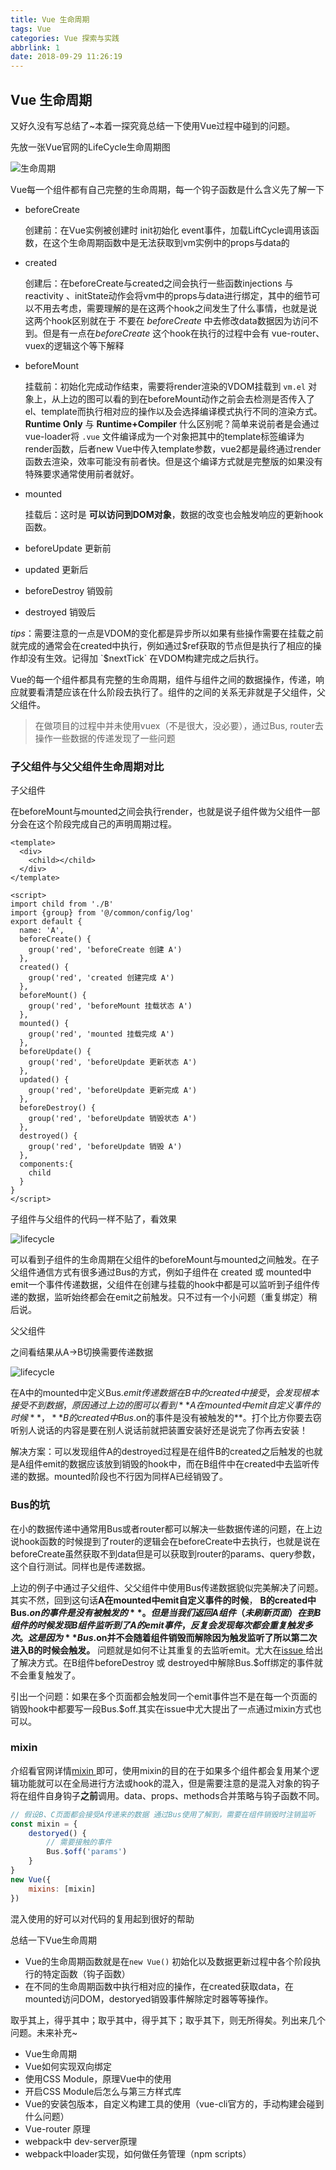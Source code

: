 ```yaml
---
title: Vue 生命周期
tags: Vue
categories: Vue 探索与实践
abbrlink: 1
date: 2018-09-29 11:26:19
---
```


## Vue 生命周期

又好久没有写总结了~本着一探究竟总结一下使用Vue过程中碰到的问题。

先放一张Vue官网的LifeCycle生命周期图

![生命周期](https://cn.vuejs.org/images/lifecycle.png)

Vue每一个组件都有自己完整的生命周期，每一个钩子函数是什么含义先了解一下

+ beforeCreate

  创建前：在Vue实例被创建时 init初始化 event事件，加载LiftCycle调用该函数，在这个生命周期函数中是无法获取到vm实例中的props与data的

+ created

  创建后：在beforeCreate与created之间会执行一些函数injections 与 reactivity 、initState动作会将vm中的props与data进行绑定，其中的细节可以不用去考虑，需要理解的是在这两个hook之间发生了什么事情，也就是说这两个hook区别就在于 不要在 *beforeCreate*  中去修改data数据因为访问不到。但是有一点在*beforeCreate* 这个hook在执行的过程中会有 vue-router、vuex的逻辑这个等下解释

+ beforeMount

  挂载前：初始化完成动作结束，需要将render渲染的VDOM挂载到 `vm.el` 对象上，从上边的图可以看的到在beforeMount动作之前会去检测是否传入了 el、template而执行相对应的操作以及会选择编译模式执行不同的渲染方式。
  **Runtime Only** 与 **Runtime+Compiler** 什么区别呢？简单来说前者是会通过vue-loader将 `.vue` 文件编译成为一个对象把其中的template标签编译为render函数，后者new Vue中传入template参数，vue2都是最终通过render函数去渲染，效率可能没有前者快。但是这个编译方式就是完整版的如果没有特殊要求通常使用前者就好。

+ mounted

  挂载后：这时是 **可以访问到DOM对象**，数据的改变也会触发响应的更新hook函数。

+ beforeUpdate 更新前

+ updated 更新后

+ beforeDestroy 销毁前

+ destroyed 销毁后

*tips*：需要注意的一点是VDOM的变化都是异步所以如果有些操作需要在挂载之前就完成的通常会在created中执行，例如通过$ref获取的节点但是执行了相应的操作却没有生效。记得加 `$nextTick` 在VDOM构建完成之后执行。

Vue的每一个组件都具有完整的生命周期，组件与组件之间的数据操作，传递，响应就要看清楚应该在什么阶段去执行了。组件的之间的关系无非就是子父组件，父父组件。



> 在做项目的过程中并未使用vuex（不是很大，没必要），通过Bus, router去操作一些数据的传递发现了一些问题

### 子父组件与父父组件生命周期对比

子父组件

在beforeMount与mounted之间会执行render，也就是说子组件做为父组件一部分会在这个阶段完成自己的声明周期过程。

```vue
<template>
  <div>
    <child></child>
  </div>
</template>

<script>
import child from './B'
import {group} from '@/common/config/log'
export default {
  name: 'A',
  beforeCreate() {
    group('red', 'beforeCreate 创建 A')
  },
  created() {
    group('red', 'created 创建完成 A')
  },
  beforeMount() {
    group('red', 'beforeMount 挂载状态 A')
  },
  mounted() {
    group('red', 'mounted 挂载完成 A')
  },
  beforeUpdate() {
    group('red', 'beforeUpdate 更新状态 A')
  },
  updated() {
    group('red', 'beforeUpdate 更新完成 A')
  },
  beforeDestroy() {
    group('red', 'beforeUpdate 销毁状态 A')
  },
  destroyed() {
    group('red', 'beforeUpdate 销毁 A')
  },
  components:{
    child
  }
}
</script>
```

子组件与父组件的代码一样不贴了，看效果

![lifecycle](\img\javascript\lifecycle.png)

可以看到子组件的生命周期在父组件的beforeMount与mounted之间触发。在子父组件通信方式有很多通过Bus的方式，例如子组件在 created 或 mounted中 emit一个事件传递数据，父组件在创建与挂载的hook中都是可以监听到子组件传递的数据，监听始终都会在emit之前触发。只不过有一个小问题（重复绑定）稍后说。

父父组件

之间看结果从A→B切换需要传递数据

![lifecycle](\img\javascript\lifecycle2.png)

在A中的mounted中定义Bus.$emit传递数据在B中的created中接受，会发现根本接受不到数据，原因通过上边的图可以看到 **A在mounted中emit自定义事件的时候**， **B的created中Bus.$on的事件是没有被触发的**。打个比方你要去窃听别人说话的内容是要在别人说话前就把装置安装好还是说完了你再去安装！

解决方案：可以发现组件A的destroyed过程是在组件B的created之后触发的也就是A组件emit的数据应该放到销毁的hook中，而在B组件中在created中去监听传递的数据。mounted阶段也不行因为同样A已经销毁了。



### Bus的坑

在小的数据传递中通常用Bus或者router都可以解决一些数据传递的问题，在上边说hook函数的时候提到了router的逻辑会在beforeCreate中去执行，也就是说在beforeCreate虽然获取不到data但是可以获取到router的params、query参数，这个自行测试。同样也是传递数据。

上边的例子中通过子父组件、父父组件中使用Bus传递数据貌似完美解决了问题。其实不然，回到这句话**A在mounted中emit自定义事件的时候**， **B的created中Bus.$on的事件是没有被触发的**。但是当我们返回A组件（未刷新页面）在到B组件的时候发现B组件监听到了A的emit事件，反复会发现每次都会重复触发多次。这是因为 **Bus.$on并不会随着组件销毁而解除因为触发监听了所以第二次进入B的时候会触发。** 问题就是如何不让其重复的去监听emit。尤大在[issue ](https://github.com/vuejs/vue/issues/3399)给出了解决方式。在B组件beforeDestroy 或 destroyed中解除Bus.$off绑定的事件就不会重复触发了。

引出一个问题：如果在多个页面都会触发同一个emit事件岂不是在每一个页面的销毁hook中都要写一段Bus.$off.其实在issue中尤大提出了一点通过mixin方式也可以。



### mixin

介绍看官网详情[mixin ](https://cn.vuejs.org/v2/guide/mixins.html)即可，使用mixin的目的在于如果多个组件都会复用某个逻辑功能就可以在全局进行方法或hook的混入，但是需要注意的是混入对象的钩子将在组件自身钩子**之前**调用。data、props、methods合并策略与钩子函数不同。

```js
// 假设B、C页面都会接受A传递来的数据 通过Bus使用了解到，需要在组件销毁时注销监听
const mixin = {
    destoryed() {
        // 需要接触的事件
        Bus.$off('params')
    }
}
new Vue({
    mixins: [mixin]
})
```

混入使用的好可以对代码的复用起到很好的帮助

总结一下Vue生命周期

+ Vue的生命周期函数就是在`new Vue()` 初始化以及数据更新过程中各个阶段执行的特定函数（钩子函数）
+ 在不同的生命周期函数中执行相对应的操作，在created获取data，在mounted访问DOM，destoryed销毁事件解除定时器等等操作。

取乎其上，得乎其中；取乎其中，得乎其下；取乎其下，则无所得矣。列出来几个问题。未来补充~

+ Vue生命周期
+ Vue如何实现双向绑定
+ 使用CSS Module，原理Vue中的使用
+ 开启CSS Module后怎么与第三方样式库
+ Vue的安装包版本，自定义构建工具的使用（vue-cli官方的，手动构建会碰到什么问题）
+ Vue-router 原理
+ webpack中 dev-server原理
+ webpack中loader实现，如何做任务管理（npm scripts）

